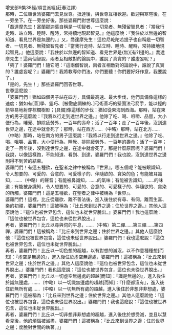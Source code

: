 增支部9集38經/順世派經(莊春江譯)  
那時，二位順世派婆羅門去見世尊。抵達後，與世尊互相歡迎。歡迎與寒暄後，在一旁坐下。在一旁坐好後，那些婆羅門對世尊這麼說：  
「喬達摩先生！富蘭那迦葉自稱是一切智者、一切見者、無殘留智見者：『當我行走時、站立時、睡時、醒時，常持續地現起智見。』他這麼說：『我住於以無邊的智知道、看見世界是無邊的。』又，喬達摩先生！這位尼乾陀若提子也自稱是一切智者、一切見者、無殘留智見者：『當我行走時、站立時、睡時、醒時，常持續地現起智見。』他這麼說：『我住於以無邊的智知道、看見世界是{無}[有?]邊的。』喬達摩先生！這兩個智說，兩者互相敵對的論說中，誰說了真實的？誰虛妄呢？」  
「夠了！婆羅門們！隨它吧：『這兩個智說，兩者互相敵對的論說中，誰說了真實的？誰虛妄呢？』婆羅門！我將教導你們法，你們要聽！你們要好好作意，我要說了。」  
「是的，先生！」那些婆羅門回答世尊。  
世尊這麼說：  
「婆羅門們！猶如四個男子站在四方，具備最高速、最大步伐，他們具備像這樣的速度：猶如有[善]學、靈巧、[被徹底調練的、]弓術善巧的堅固法弓箭手，能以輕的箭容易地射穿棕櫚樹影；[具備]像這樣的步伐：猶如從東海到西海。那時，站在東方的男子這麼說：『我將以行走到達世界之邊。』他除了吃、喝、咀嚼、品嘗，大小便行為，睡覺、排除疲勞外，一百年的壽命；活了一百年；走了一百年後，沒到達世界之邊，在途中就會死了；那時，站在西方……（中略）那時，站在北方……（中略）那時，站在南方的男子這麼說：『我將以行走到達世界之邊。』他除了吃、喝、咀嚼、品嘗，大小便行為，睡覺、排除疲勞外，一百年的壽命；活了一百年；走了一百年後，沒到達世界之邊，在途中就會死了，那是什麼原因呢？婆羅門們！我說，以像這樣跑，不能知道、看到、到達，婆羅門們！我也說，沒到達世界之邊則得不到苦的結束。  
婆羅門們！有這五種欲，在聖者之律中被稱為『世界』，哪五個呢？能被眼識知，令人想要的、可愛的、合意的、可愛樣子的、伴隨欲的、貪染的色；有能被耳識知，……（中略）的聲音；有能被鼻識知，……的氣味；有能被舌識知，……的味道；有能被身識知，令人想要的、可愛的、合意的、可愛樣子的、伴隨欲的、貪染的所觸，婆羅門們！這是五種欲，在聖者之律中被稱為『世界』。  
婆羅門們！這裡，比丘從離欲、離不善法後，進入後住於有尋、有伺，離而生喜、樂的初禪，婆羅門們！這被稱為：『比丘來到世界之邊；住於世界之邊。』其他人這麼說他：『這位也被世界包含，這位也未從世界脫出。』婆羅門們！我也這麼說：『這位也被世界包含，這位也未從世界脫出。』  
再者，婆羅門們！比丘以尋與伺的平息，……（中略）第二禪……第三禪……第四禪，婆羅門們！這被稱為：『比丘來到世界之邊；住於世界之邊。』其他人這麼說他：『這位也被世界包含，這位也未從世界脫出。』婆羅門們！我也這麼說：『這位也被世界包含，這位也未從世界脫出。』  
再者，婆羅門們！比丘以一切色想的超越，以有對想的滅沒，以不作意種種想[而知]：『虛空是無邊的』，進入後住於虛空無邊處，婆羅門們！這被稱為：『比丘來到世界之邊；住於世界之邊。』其他人這麼說他：『這位也被世界包含，這位也未從世界脫出。』婆羅門們！我也這麼說：『這位也被世界包含，這位也未從世界脫出。』  
再者，婆羅門們！比丘以一切虛空無邊處的超越[而知]：『識是無邊的』，進入後住於識無邊處，……（中略）以一切識無邊處的超越[而知]：『什麼都沒有』，進入後住於無所有處……（中略）以一切無所有處的超越，進入後住於非想非非想處，婆羅門們！這被稱為：『比丘來到世界之邊；住於世界之邊。』其他人這麼說他：『這位也被世界包含，這位也未從世界脫出。』婆羅門們！我也這麼說：『這位也被世界包含，這位也未從世界脫出。』  
再者，婆羅門們！比丘以一切非想非非想處的超越，進入後住於想受滅，並且以慧看見後，他的煩惱被滅盡，婆羅門們！這被稱為：『比丘來到世界之邊；住於世界之邊；度脫對世間的執著。』」  
  
  
